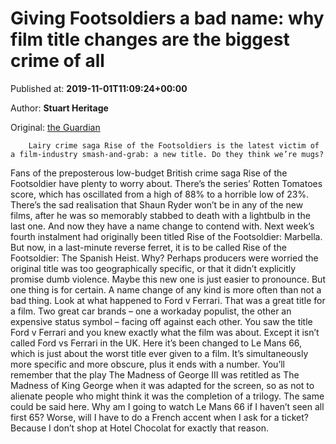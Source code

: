 
# Giving Footsoldiers a bad name: why film title changes are the biggest crime of all

Published at: **2019-11-01T11:09:24+00:00**

Author: **Stuart Heritage**

Original: [the Guardian](https://www.theguardian.com/film/2019/nov/01/title-change-rise-of-the-footsoldier-gangsters)


        Lairy crime saga Rise of the Footsoldiers is the latest victim of a film-industry smash-and-grab: a new title. Do they think we’re mugs?
      
Fans of the preposterous low-budget British crime saga Rise of the Footsoldier have plenty to worry about. There’s the series’ Rotten Tomatoes score, which has oscillated from a high of 88% to a horrible low of 23%. There’s the sad realisation that Shaun Ryder won’t be in any of the new films, after he was so memorably stabbed to death with a lightbulb in the last one. And now they have a name change to contend with.
Next week’s fourth instalment had originally been titled Rise of the Footsoldier: Marbella. But now, in a last-minute reverse ferret, it is to be called Rise of the Footsoldier: The Spanish Heist. Why? Perhaps producers were worried the original title was too geographically specific, or that it didn’t explicitly promise dumb violence. Maybe this new one is just easier to pronounce.
But one thing is for certain. A name change of any kind is more often than not a bad thing. Look at what happened to Ford v Ferrari. That was a great title for a film. Two great car brands – one a workaday populist, the other an expensive status symbol – facing off against each other. You saw the title Ford v Ferrari and you knew exactly what the film was about.
Except it isn’t called Ford vs Ferrari in the UK. Here it’s been changed to Le Mans 66, which is just about the worst title ever given to a film. It’s simultaneously more specific and more obscure, plus it ends with a number. You’ll remember that the play The Madness of George III was retitled as The Madness of King George when it was adapted for the screen, so as not to alienate people who might think it was the completion of a trilogy. The same could be said here. Why am I going to watch Le Mans 66 if I haven’t seen all first 65? Worse, will I have to do a French accent when I ask for a ticket? Because I don’t shop at Hotel Chocolat for exactly that reason.
